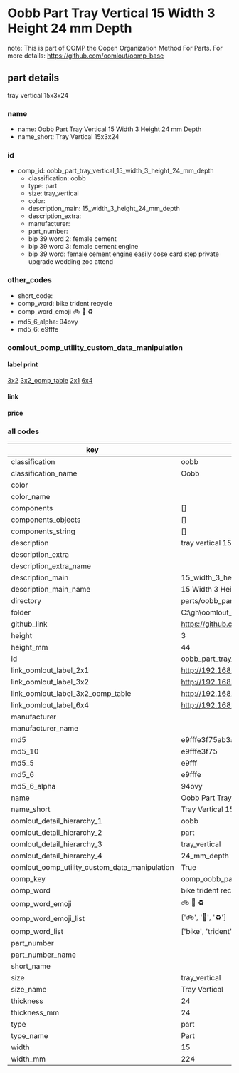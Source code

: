 # Oobb Part Tray Vertical 15 Width 3 Height 24 mm Depth  

note: This is part of OOMP the Oopen Organization Method For Parts. For more details: https://github.com/oomlout/oomp_base

##  part details
  



tray vertical 15x3x24



### name
* name: Oobb Part Tray Vertical 15 Width 3 Height 24 mm Depth
* name_short: Tray Vertical 15x3x24 
### id
* oomp_id: oobb_part_tray_vertical_15_width_3_height_24_mm_depth
  * classification: oobb
  * type: part
  * size: tray_vertical
  * color: 
  * description_main: 15_width_3_height_24_mm_depth
  * description_extra: 
  * manufacturer: 
  * part_number: 
  * bip 39 word 2: female cement
  * bip 39 word 3: female cement engine
  * bip 39 word: female cement engine easily dose card step private upgrade wedding zoo attend

### other_codes
* short_code: 
* oomp_word: bike trident recycle
* oomp_word_emoji :bike: :trident: :recycle:
* md5_6_alpha: 94ovy
* md5_6: e9fffe






### oomlout_oomp_utility_custom_data_manipulation
#### label print
[3x2](http://192.168.1.245:1112/?label=oomp%2094ovy)
[3x2_oomp_table](http://192.168.1.108:1112/?label=oomp%2094ovy)
[2x1](http://192.168.1.242:1112/?label=oomp%2094ovy)
[6x4](http://192.168.1.55:1112/?label=oomp%2094ovy)    

#### link

                              

#### price







### all codes 
| key | value |  
| --- | --- |  
| classification | oobb |  
| classification_name | Oobb |  
| color |  |  
| color_name |  |  
| components | [] |  
| components_objects | [] |  
| components_string | [] |  
| description | tray vertical 15x3x24 |  
| description_extra |  |  
| description_extra_name |  |  
| description_main | 15_width_3_height_24_mm_depth |  
| description_main_name | 15 Width 3 Height 24 mm Depth |  
| directory | parts/oobb_part_tray_vertical_15_width_3_height_24_mm_depth |  
| folder | C:\gh\oomlout_oobb_version_4_generated_parts\parts\oobb_part_tray_vertical_15_width_3_height_24_mm_depth |  
| github_link | https://github.com/oomlout/oomlout_oomp_part_src/tree/main/parts/oobb_part_tray_vertical_15_width_3_height_24_mm_depth |  
| height | 3 |  
| height_mm | 44 |  
| id | oobb_part_tray_vertical_15_width_3_height_24_mm_depth |  
| link_oomlout_label_2x1 | http://192.168.1.242:1112/?label=oomp%2094ovy |  
| link_oomlout_label_3x2 | http://192.168.1.245:1112/?label=oomp%2094ovy |  
| link_oomlout_label_3x2_oomp_table | http://192.168.1.108:1112/?label=oomp%2094ovy |  
| link_oomlout_label_6x4 | http://192.168.1.55:1112/?label=oomp%2094ovy |  
| manufacturer |  |  
| manufacturer_name |  |  
| md5 | e9fffe3f75ab3aac8a20c45894c94aa7 |  
| md5_10 | e9fffe3f75 |  
| md5_5 | e9fff |  
| md5_6 | e9fffe |  
| md5_6_alpha | 94ovy |  
| name | Oobb Part Tray Vertical 15 Width 3 Height 24 mm Depth |  
| name_short | Tray Vertical 15x3x24  |  
| oomlout_detail_hierarchy_1 | oobb |  
| oomlout_detail_hierarchy_2 | part |  
| oomlout_detail_hierarchy_3 | tray_vertical |  
| oomlout_detail_hierarchy_4 | 24_mm_depth |  
| oomlout_oomp_utility_custom_data_manipulation | True |  
| oomp_key | oomp_oobb_part_tray_vertical_15_width_3_height_24_mm_depth |  
| oomp_word | bike trident recycle |  
| oomp_word_emoji | :bike: :trident: :recycle: |  
| oomp_word_emoji_list | [':bike:', ':trident:', ':recycle:'] |  
| oomp_word_list | ['bike', 'trident', 'recycle'] |  
| part_number |  |  
| part_number_name |  |  
| short_name |  |  
| size | tray_vertical |  
| size_name | Tray Vertical |  
| thickness | 24 |  
| thickness_mm | 24 |  
| type | part |  
| type_name | Part |  
| width | 15 |  
| width_mm | 224 |  
